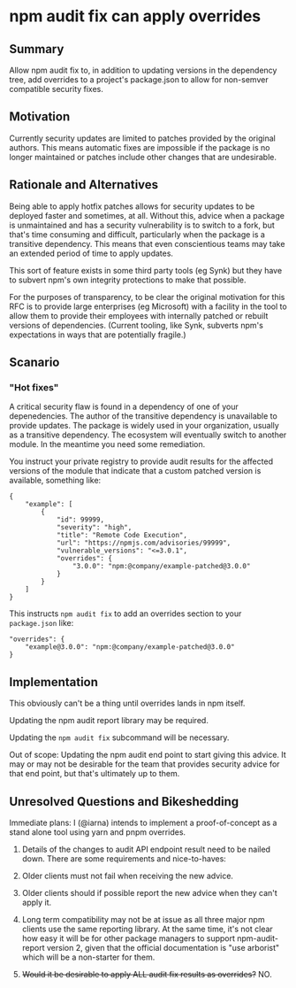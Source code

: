 # npm audit fix can apply overrides

## Summary

Allow npm audit fix to, in addition to updating versions in the dependency
tree, add overrides to a project's package.json to allow for non-semver
compatible security fixes.

## Motivation

Currently security updates are limited to patches provided by the original
authors. This means automatic fixes are impossible if the package is no
longer maintained or patches include other changes that are undesirable.

## Rationale and Alternatives

Being able to apply hotfix patches allows for security updates to be
deployed faster and sometimes, at all. Without this, advice when a
package is unmaintained and has a security vulnerability is to switch to a
fork, but that's time consuming and difficult, particularly when the package
is a transitive dependency. This means that even conscientious teams may take
an extended period of time to apply updates.

This sort of feature exists in some third party tools (eg Synk) but they
have to subvert npm's own integrity protections to make that possible.

For the purposes of transparency, to be clear the original motivation for this RFC
is to provide large enterprises (eg Microsoft) with a facility in the tool
to allow them to provide their employees with internally patched or rebuilt
versions of dependencies. (Current tooling, like Synk, subverts npm's
expectations in ways that are potentially fragile.)

## Scanario

### "Hot fixes"

A critical security flaw is found in a dependency of one of your
depenedencies.  The author of the transitive dependency is unavailable to
provide updates. The package is widely used in your organization, usually
as a transitive dependency. The ecosystem will eventually switch to another
module. In the meantime you need some remediation.

You instruct your private registry to provide audit results for the affected
versions of the module that indicate that a custom patched version is
available, something like:

```
{
    "example": [
        {
            "id": 99999,
            "severity": "high",
            "title": "Remote Code Execution",
            "url": "https://npmjs.com/advisories/99999",
            "vulnerable_versions": "<=3.0.1",
            "overrides": {
                "3.0.0": "npm:@company/example-patched@3.0.0"
            }
        }
    ]
}
```

This instructs `npm audit fix` to add an overrides section to your `package.json` like:

```
"overrides": {
    "example@3.0.0": "npm:@company/example-patched@3.0.0"
}
```

## Implementation

This obviously can't be a thing until overrides lands in npm itself.

Updating the npm audit report library may be required.

Updating the `npm audit fix` subcommand will be necessary.

Out of scope: Updating the npm audit end point to start giving this advice. 
It may or may not be desirable for the team that provides security advice
for that end point, but that's ultimately up to them.

## Unresolved Questions and Bikeshedding

Immediate plans: I (@iarna) intends to implement a proof-of-concept as a
stand alone tool using yarn and pnpm overrides.

1. Details of the changes to audit API endpoint result need to be nailed
down. There are some requirements and nice-to-haves:

  1. Older clients must not fail when receiving the new advice.

  2. Older clients should if possible report the new advice when they can't
  apply it.

  3. Long term compatibility may not be at issue as all three major npm
  clients use the same reporting library.  At the same time, it's not clear
  how easy it will be for other package managers to support npm-audit-report
  version 2, given that the official documentation is "use arborist" which
  will be a non-starter for them.

2. ~~Would it be desirable to apply ALL audit fix results as overrides?~~ NO.


